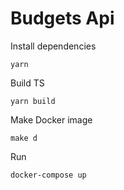 # Budgets Api

Install dependencies

```
yarn
```

Build TS

```
yarn build
```

Make Docker image

```
make d
```

Run

```
docker-compose up
```

